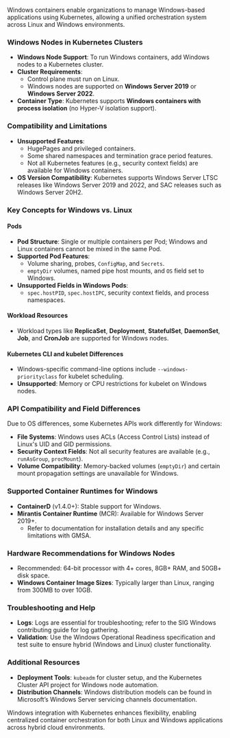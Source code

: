 
Windows containers enable organizations to manage Windows-based applications using Kubernetes, allowing a unified orchestration system across Linux and Windows environments.

### Windows Nodes in Kubernetes Clusters

- **Windows Node Support**: To run Windows containers, add Windows nodes to a Kubernetes cluster.
- **Cluster Requirements**:
  - Control plane must run on Linux.
  - Windows nodes are supported on **Windows Server 2019** or **Windows Server 2022**.
- **Container Type**: Kubernetes supports **Windows containers with process isolation** (no Hyper-V isolation support).

### Compatibility and Limitations

- **Unsupported Features**:
  - HugePages and privileged containers.
  - Some shared namespaces and termination grace period features.
  - Not all Kubernetes features (e.g., security context fields) are available for Windows containers.
- **OS Version Compatibility**: Kubernetes supports Windows Server LTSC releases like Windows Server 2019 and 2022, and SAC releases such as Windows Server 20H2.

### Key Concepts for Windows vs. Linux

#### Pods

- **Pod Structure**: Single or multiple containers per Pod; Windows and Linux containers cannot be mixed in the same Pod.
- **Supported Pod Features**:
  - Volume sharing, probes, `ConfigMap`, and `Secrets`.
  - `emptyDir` volumes, named pipe host mounts, and `OS` field set to Windows.
- **Unsupported Fields in Windows Pods**:
  - `spec.hostPID`, `spec.hostIPC`, security context fields, and process namespaces.

#### Workload Resources

- Workload types like **ReplicaSet**, **Deployment**, **StatefulSet**, **DaemonSet**, **Job**, and **CronJob** are supported for Windows nodes.

#### Kubernetes CLI and kubelet Differences

- Windows-specific command-line options include `--windows-priorityclass` for kubelet scheduling.
- **Unsupported**: Memory or CPU restrictions for kubelet on Windows nodes.

### API Compatibility and Field Differences

Due to OS differences, some Kubernetes APIs work differently for Windows:

- **File Systems**: Windows uses ACLs (Access Control Lists) instead of Linux's UID and GID permissions.
- **Security Context Fields**: Not all security features are available (e.g., `runAsGroup`, `procMount`).
- **Volume Compatibility**: Memory-backed volumes (`emptyDir`) and certain mount propagation settings are unavailable for Windows.

### Supported Container Runtimes for Windows

- **ContainerD** (v1.4.0+): Stable support for Windows.
- **Mirantis Container Runtime** (MCR): Available for Windows Server 2019+.
  - Refer to documentation for installation details and any specific limitations with GMSA.

### Hardware Recommendations for Windows Nodes

- Recommended: 64-bit processor with 4+ cores, 8GB+ RAM, and 50GB+ disk space.
- **Windows Container Image Sizes**: Typically larger than Linux, ranging from 300MB to over 10GB.

### Troubleshooting and Help

- **Logs**: Logs are essential for troubleshooting; refer to the SIG Windows contributing guide for log gathering.
- **Validation**: Use the Windows Operational Readiness specification and test suite to ensure hybrid (Windows and Linux) cluster functionality.

### Additional Resources

- **Deployment Tools**: `kubeadm` for cluster setup, and the Kubernetes Cluster API project for Windows node automation.
- **Distribution Channels**: Windows distribution models can be found in Microsoft’s Windows Server servicing channels documentation.

Windows integration with Kubernetes enhances flexibility, enabling centralized container orchestration for both Linux and Windows applications across hybrid cloud environments.